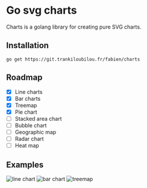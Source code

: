 # Go svg charts

Charts is a golang library for creating pure SVG charts.

## Installation

```
go get https://git.trankiloubilou.fr/fabien/charts
```

## Roadmap

- [x] Line charts
- [x] Bar charts
- [x] Treemap
- [x] Pie chart
- [ ] Stacked area chart
- [ ] Bubble chart
- [ ] Geographic map
- [ ] Radar chart
- [ ] Heat map

## Examples
![line chart](https://git.trankiloubilou.fr/fabien/charts/raw/branch/main/examples/linechart.svg)
![bar chart](https://git.trankiloubilou.fr/fabien/charts/raw/branch/main/examples/barchart.svg)
![treemap](https://git.trankiloubilou.fr/fabien/charts/raw/branch/main/examples/treemapchart.svg)